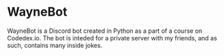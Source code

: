# WayneBot
WayneBot is a Discord bot created in Python as a part of a course on Codedex.io. The bot is inteded for a private server with my friends, and as such, contains many inside jokes.
